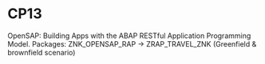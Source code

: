 # CP13
OpenSAP: Building Apps with the ABAP RESTful Application Programming Model.
Packages:
ZNK_OPENSAP_RAP
  -> ZRAP_TRAVEL_ZNK (Greenfield & brownfield scenario)
